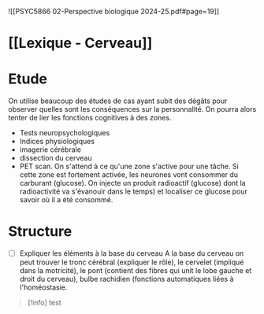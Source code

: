 ![[PSYC5866 02-Perspective biologique 2024-25.pdf#page=19]]

# [[Lexique - Cerveau]]

# Etude
On utilise beaucoup des études de cas ayant subit des dégâts pour observer quelles sont les conséquences sur la personnalité. On pourra alors tenter de lier les fonctions cognitives à des zones. 
- Tests neuropsychologiques
- Indices physiologiques
- imagerie cérébrale
- dissection du cerveau
- PET scan. On s'attend à ce qu'une zone s'active pour une tâche. Si cette zone est fortement activée, les neurones vont consommer du carburant (glucose). On injecte un produit radioactif (glucose) dont la radioactivité va s'évanouir dans le temps) et localiser ce glucose pour savoir où il a été consommé.

# Structure
- [ ] Expliquer les éléments à la base du cerveau
A la base du cerveau on peut trouver le tronc cérébral (expliquer le rôle), le cervelet (impliqué dans la motricité), le pont (contient des fibres qui unit le lobe gauche et droit du cerveau), bulbe rachidien (fonctions automatiques liées à l'homéostasie. 






> [!info] test

